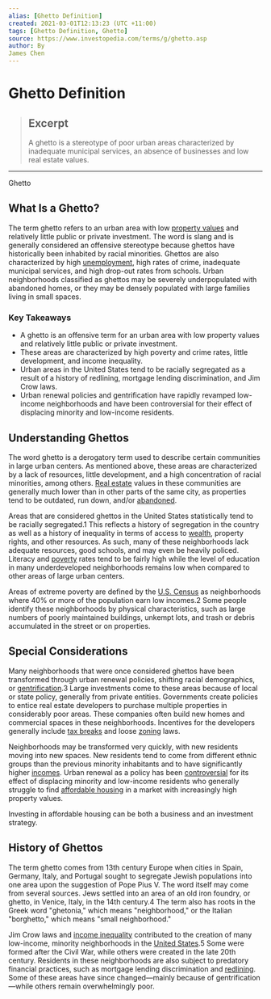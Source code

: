 ```yaml
---
alias: [Ghetto Definition]
created: 2021-03-01T12:13:23 (UTC +11:00)
tags: [Ghetto Definition, Ghetto]
source: https://www.investopedia.com/terms/g/ghetto.asp
author: By
James Chen
---
```


# Ghetto Definition

> ## Excerpt
> A ghetto is a stereotype of poor urban areas characterized by inadequate municipal services, an absence of businesses and low real estate values.

---

Ghetto
## What Is a Ghetto?

The term ghetto refers to an urban area with low [property values](https://www.investopedia.com/articles/realestate/12/real-estate-valuation.asp) and relatively little public or private investment. The word is slang and is generally considered an offensive stereotype because ghettos have historically been inhabited by racial minorities. Ghettos are also characterized by high [unemployment](https://www.investopedia.com/terms/u/unemployment.asp), high rates of crime, inadequate municipal services, and high drop-out rates from schools. Urban neighborhoods classified as ghettos may be severely underpopulated with abandoned homes, or they may be densely populated with large families living in small spaces.

### Key Takeaways

-   A ghetto is an offensive term for an urban area with low property values and relatively little public or private investment.
-   These areas are characterized by high poverty and crime rates, little development, and income inequality.
-   Urban areas in the United States tend to be racially segregated as a result of a history of redlining, mortgage lending discrimination, and Jim Crow laws.
-   Urban renewal policies and gentrification have rapidly revamped low-income neighborhoods and have been controversial for their effect of displacing minority and low-income residents.

## Understanding Ghettos

The word ghetto is a derogatory term used to describe certain communities in large urban centers. As mentioned above, these areas are characterized by a lack of resources, little development, and a high concentration of racial minorities, among others. [Real estate](https://www.investopedia.com/terms/r/realestate.asp) values in these communities are generally much lower than in other parts of the same city, as properties tend to be outdated, run down, and/or [abandoned](https://www.investopedia.com/terms/a/abandoned-property.asp).

Areas that are considered ghettos in the United States statistically tend to be racially segregated.1 This reflects a history of segregation in the country as well as a history of inequality in terms of access to [wealth](https://www.investopedia.com/terms/w/wealth.asp), property rights, and other resources. As such, many of these neighborhoods lack adequate resources, good schools, and may even be heavily policed. Literacy and [poverty](https://www.investopedia.com/terms/p/poverty.asp) rates tend to be fairly high while the level of education in many underdeveloped neighborhoods remains low when compared to other areas of large urban centers.

Areas of extreme poverty are defined by the [U.S. Census](https://www.investopedia.com/terms/b/bureauofcensus.asp) as neighborhoods where 40% or more of the population earn low incomes.2 Some people identify these neighborhoods by physical characteristics, such as large numbers of poorly maintained buildings, unkempt lots, and trash or debris accumulated in the street or on properties.

## Special Considerations

Many neighborhoods that were once considered ghettos have been transformed through urban renewal policies, shifting racial demographics, or [gentrification](https://www.investopedia.com/terms/g/gentrification.asp).3 Large investments come to these areas because of local or state policy, generally from private entities. Governments create policies to entice real estate developers to purchase multiple properties in considerably poor areas. These companies often build new homes and commercial spaces in these neighborhoods. Incentives for the developers generally include [tax breaks](https://www.investopedia.com/terms/t/tax-break.asp) and loose [zoning](https://www.investopedia.com/terms/z/zoning.asp) laws.

Neighborhoods may be transformed very quickly, with new residents moving into new spaces. New residents tend to come from different ethnic groups than the previous minority inhabitants and to have significantly higher [incomes](https://www.investopedia.com/terms/i/income.asp). Urban renewal as a policy has been [controversial](https://www.nytimes.com/2016/12/07/upshot/why-trumps-use-of-the-words-urban-renewal-is-scary-for-cities.html) for its effect of displacing minority and low-income residents who generally struggle to find [affordable housing](https://www.investopedia.com/articles/mortgages-real-estate/10/affordable-housing.asp) in a market with increasingly high property values.

Investing in affordable housing can be both a business and an investment strategy.

## History of Ghettos

The term ghetto comes from 13th century Europe when cities in Spain, Germany, Italy, and Portugal sought to segregate Jewish populations into one area upon the suggestion of Pope Pius V. The word itself may come from several sources. Jews settled into an area of an old iron foundry, or ghetto, in Venice, Italy, in the 14th century.4 The term also has roots in the Greek word "ghetonia," which means "neighborhood," or the Italian "borghetto," which means "small neighborhood."

Jim Crow laws and [income inequality](https://www.investopedia.com/terms/i/income-inequality.asp) contributed to the creation of many low-income, minority neighborhoods in the [United States](https://www.investopedia.com/articles/markets/080116/americas-poorest-states-2016.asp).5 Some were formed after the Civil War, while others were created in the late 20th century. Residents in these neighborhoods are also subject to predatory financial practices, such as mortgage lending discrimination and [redlining](https://www.investopedia.com/terms/r/redlining.asp). Some of these areas have since changed—mainly because of gentrification—while others remain overwhelmingly poor.
